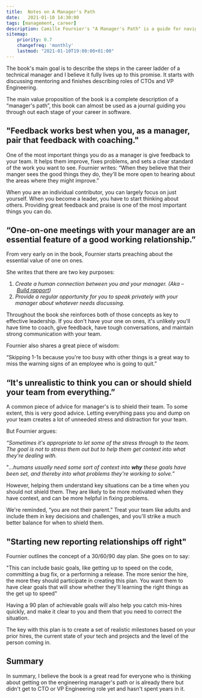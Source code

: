 ```yaml
---
title:  Notes on A Manager's Path
date:   2021-01-10 14:30:00
tags: [management, career]
description: Camille Fournier's "A Manager's Path" is a guide for navigating the technical career ladder
sitemap:
    priority: 0.7
    changefreq: 'monthly'
    lastmod: "2021-01-10T19:00:00+01:00"
---
```


The book's main goal is to describe the steps in the career ladder of a technical manager and I believe it fully lives up to this promise. It starts with discussing mentoring and finishes describing roles of CTOs and VP Engineering.

The main value proposition of the book is a complete description of a “manager's path”, this book can almost be used as a journal guiding you through out each stage of your career in software.


## "Feedback works best when you, as a manager, pair that feedback with coaching."

One of the most important things you do as a manager is give feedback to your team. It helps them improve, fixes problems, and sets a clear standard of the work you want to see. Fournier writes: “When they believe that their manger sees the good things they do, they'll be more open to hearing about the areas where they might improve.”

When you are an individual contributor, you can largely focus on just yourself. When you become a leader, you have to start thinking about others. Providing great feedback and praise is one of the most important things you can do.

## “One-on-one meetings with your manager are an essential feature of a good working relationship.”

From very early on in the book, Fournier starts preaching about the essential value of one on ones.

She writes that there are two key purposes:

1. *Create a human connection between you and your manager. (Aka – [Build rapport](https://getlighthouse.com/blog/build-rapport/))*
2. *Provide a regular opportunity for you to speak privately with your manager about whatever needs discussing.*

Throughout the book she reinforces both of those concepts as key to effective leadership. If you don't have your one on ones, it's unlikely you'll have time to coach, give feedback, have tough conversations, and maintain strong communication with your team.

Fournier also shares a great piece of wisdom:

“Skipping 1-1s because you're too busy with other things is a great way to miss the warning signs of an employee who is going to quit.”

## “It's unrealistic to think you can or should shield your team from everything.”

A common piece of advice for manager's is to shield their team. To some extent, this is very good advice. Letting everything pass you and dump on your team creates a lot of unneeded stress and distraction for your team.

But Fournier argues:

*“Sometimes it's appropriate to let some of the stress through to the team. The goal is not to stress them out but to help them get context into what they're dealing with.*

"*…humans usually need some sort of context into **why** these goals have been set, and thereby into what problems they're working to solve.”*

However, helping them understand key situations can be a time when you should not shield them. They are likely to be more motivated when they have context, and can be more helpful in fixing problems.

We're reminded, “you are not their parent.” Treat your team like adults and include them in key decisions and challenges, and you'll strike a much better balance for when to shield them.

## "Starting new reporting relationships off right"

Fournier outlines the concept of a 30/60/90 day plan. She goes on to say:

"This can include basic goals, like getting up to speed on the code, committing a bug fix, or a performing a release. The more senior the hire, the more they should participate in creating this plan. You want them to have clear goals that will show whether they'll learning the right things as the get up to speed"

Having a 90 plan of achievable goals will also help you catch mis-hires quickly, and make it clear to you and them that you need to correct the situation.

The key with this plan is to create a set of realistic milestones based on your prior hires, the current state of your tech and projects and the level of the person coming in.

## Summary

In summary, I believe the book is a great read for everyone who is thinking about getting on the engineering manager's path or is already there but didn't get to CTO or VP Engineering role yet and hasn't spent years in it.